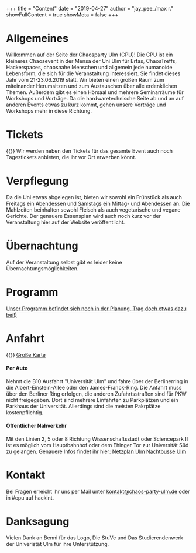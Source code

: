 +++
title = "Content"
date = "2019-04-27"
author = "jay_pee_/max r."
showFullContent = true
showMeta = false
+++

# Allgemeines
Willkommen auf der Seite der  Chaosparty Ulm (CPU)! Die CPU ist ein kleineres Chaosevent in der Mensa der Uni Ulm für Erfas, ChaosTreffs, Hackerspaces, chaosnahe Menschen und allgemein jede humanoide Lebensform, die sich für die Veranstaltung interessiert.
Sie findet dieses Jahr vom 21-23.06.2019 statt.
Wir bieten einen großen Raum zum miteinander Herumsitzen und zum Austauschen über alle erdenklichen Themen. Außerdem gibt es einen Hörsaal und mehrere Seminarräume für Workshops und Vorträge. Da die hardwaretechnische Seite ab und an auf anderen Events etwas zu kurz kommt, gehen unsere Vorträge und Workshops mehr in diese Richtung.

# Tickets
{{<tickets>}}
Wir werden neben den Tickets für das gesamte Event auch noch Tagestickets anbieten, die ihr vor Ort erwerben könnt.

# Verpflegung
Da die Uni etwas abgelegen ist, bieten wir sowohl ein Frühstück als auch Freitags ein Abendessen und Samstags ein Mittag- und Abendessen an. Die Mahlzeiten beinhalten sowohl Fleisch als auch vegetarische und vegane Gerichte. Der genauere Essensplan wird auch noch kurz vor der Veranstaltung hier auf der Website veröffentlicht.
# Übernachtung
Auf der Veranstaltung selbst gibt es leider keine Übernachtungsmöglichkeiten.

# Programm

[Unser Programm befindet sich noch in der Planung. Trag doch etwas dazu bei!)](https://pretalx.chaos-party-ulm.de/cpu19/)


# Anfahrt
{{<maps>}}
[Große Karte](./map.html)

#### Per Auto
Nehmt die B10 Ausfahrt "Universität Ulm" und fahre über der Berlinerring in die Albert-Einstein-Allee oder den James-Franck-Ring. Die Anfahrt muss über den Berliner Ring erfolgen, die anderen Zufahrtsstraßen sind für PKW nicht freigegeben. Dort sind mehrere Einfahrten zu Parkplätzen und ein Parkhaus der Universität. Allerdings sind die meisten Pakrplätze kostenpflichtig.
#### Öffentlicher Nahverkehr
Mit den Linien 2, 5 oder 8 Richtung Wissenschaftsstadt oder Sciencepark II ist es möglich vom Hauptbahnhof oder dem Ehinger Tor zur Universität Süd zu gelangen. 
Genauere Infos findet ihr hier:
[Netzplan Ulm](https://www.swu.de/fileadmin/content/mobilitaet/karten/2019/Liniennetzplan-2019.pdf)
[Nachtbusse Ulm](https://www.swu.de/fileadmin/content/mobilitaet/Pocketfahrplaene/SWU_PocketFahrplan_NachtBus_NachtSAM_DINA4_2019.pdf)

# Kontakt
Bei Fragen erreicht ihr uns per Mail unter [kontakt@chaos-party-ulm.de](mailto:kontakt@chaos-party-ulm.de) oder in #cpu auf hackint. 

# Danksagung
Vielen Dank an Benni für das Logo, Die StuVe und Das Studierendenwerk der Univeristät Ulm für ihre Unterstützung.